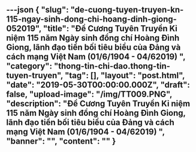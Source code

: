 ---json
{
    "slug": "de-cuong-tuyen-truyen-kn-115-ngay-sinh-dong-chi-hoang-dinh-giong-052019",
    "title": "Đề Cương Tuyên Truyền Kỉ niệm 115 năm Ngày sinh đồng chí Hoàng Đình Giong, lãnh đạo  tiền bối tiêu biểu của Đảng và cách mạng Việt Nam (01/6/1904 - 04/62019) ",
    "category": "thong-tin-chi-dao.thong-tin-tuyen-truyen",
    "tag": [],
    "layout": "post.html",
    "date": "2019-05-30T00:00:00.000Z",
    "draft": false,
    "upload-image": "/img/TT009.PNG",
    "description": "Đề Cương Tuyên Truyền Kỉ niệm 115 năm Ngày sinh đồng chí Hoàng Đình Giong, lãnh đạo  tiền bối tiêu biểu của Đảng và cách mạng Việt Nam (01/6/1904 - 04/62019) ",
    "banner": "",
    "__content__": ""
}
---
<p><img alt="" src="/img/TT001.PNG" /></p>

<p><img alt="" src="/img/TT002.PNG" /></p>

<p><img alt="" src="/img/TT003.PNG" /></p>

<p><img alt="" src="/img/TT004.PNG" /></p>

<p><img alt="" src="/img/TT005.PNG" /></p>

<p><img alt="" src="/img/TT006.PNG" /></p>

<p><img alt="" src="/img/TT007.PNG" /></p>

<p><img alt="" src="/img/TT008.PNG" /></p>

<p><img alt="" src="/img/TT009.PNG" /></p>
